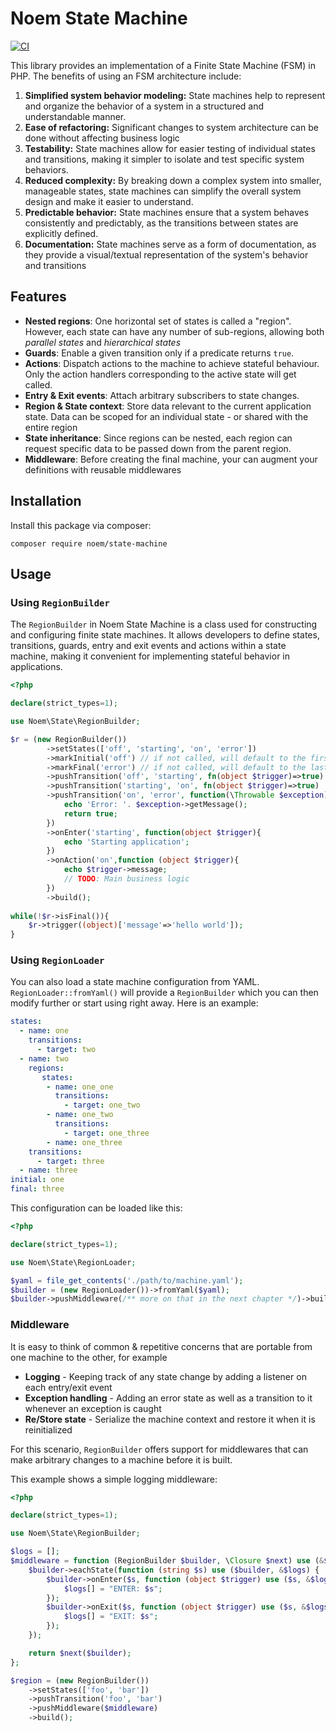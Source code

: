 # Noem State Machine

[![CI](https://github.com/NoemPHP/state-machine/actions/workflows/ci.yml/badge.svg)](https://github.com/NoemPHP/state-machine/actions/workflows/ci.yml)

This library provides an implementation of a Finite State Machine (FSM) in PHP.
The benefits of using an FSM architecture include:

1. **Simplified system behavior modeling:** State machines help to represent and organize the behavior of a system in a structured and understandable manner.
2. **Ease of refactoring:** Significant changes to system architecture can be done without affecting business logic
3. **Testability:** State machines allow for easier testing of individual states and transitions, making it simpler to isolate and test specific system behaviors.
4. **Reduced complexity:** By breaking down a complex system into smaller, manageable states, state machines can simplify the overall system design and make it easier to understand. 
5. **Predictable behavior:** State machines ensure that a system behaves consistently and predictably, as the transitions between states are explicitly defined. 
6. **Documentation:** State machines serve as a form of documentation, as they provide a visual/textual representation of the system's behavior and transitions

## Features

* **Nested regions**: One horizontal set of states is called a "region". However, each state can have any number of sub-regions, allowing both *parallel states* and *hierarchical states*
* **Guards**: Enable a given transition only if a predicate returns `true`.
* **Actions**: Dispatch actions to the machine to achieve stateful behaviour. Only the action handlers corresponding to
  the active state will get called.
* **Entry & Exit events**: Attach arbitrary subscribers to state changes.
* **Region & State context**: Store data relevant to the current application state. Data can be scoped for an individual state - or shared with the entire region
* **State inheritance**: Since regions can be nested, each region can request specific data to be passed down from the parent region.
* **Middleware**: Before creating the final machine, your can augment your definitions with reusable middlewares

## Installation

Install this package via composer:

`composer require noem/state-machine`

## Usage

### Using `RegionBuilder`

The `RegionBuilder` in Noem State Machine is a class used for constructing and configuring finite state machines. 
It allows developers to define states, transitions, guards, entry and exit events and actions 
within a state machine, making it convenient for implementing stateful behavior in applications.

```php
<?php

declare(strict_types=1);

use Noem\State\RegionBuilder;

$r = (new RegionBuilder())
        ->setStates(['off', 'starting', 'on', 'error'])
        ->markInitial('off') // if not called, will default to the first entry
        ->markFinal('error') // if not called, will default to the last entry
        ->pushTransition('off', 'starting', fn(object $trigger)=>true)
        ->pushTransition('starting', 'on', fn(object $trigger)=>true)
        ->pushTransition('on', 'error', function(\Throwable $exception){
            echo 'Error: '. $exception->getMessage();
            return true;
        })
        ->onEnter('starting', function(object $trigger){
            echo 'Starting application';
        })
        ->onAction('on',function (object $trigger){
            echo $trigger->message;
            // TODO: Main business logic
        })
        ->build();
            
while(!$r->isFinal()){
    $r->trigger((object)['message'=>'hello world']);
}
```
### Using `RegionLoader`

You can also load a state machine configuration from YAML. `RegionLoader::fromYaml()` will provide
a `RegionBuilder` which you can then modify further or start using right away.
Here is an example:

```yaml
states:
  - name: one
    transitions:
      - target: two
  - name: two
    regions:
       states:
        - name: one_one
          transitions:
            - target: one_two
        - name: one_two
          transitions:
            - target: one_three
        - name: one_three
    transitions:
      - target: three
  - name: three
initial: one
final: three
```

This configuration can be loaded like this:

```php
<?php

declare(strict_types=1);

use Noem\State\RegionLoader;

$yaml = file_get_contents('./path/to/machine.yaml');
$builder = (new RegionLoader())->fromYaml($yaml);
$builder->pushMiddleware(/** more on that in the next chapter */)->build();

```

### Middleware

It is easy to think of common & repetitive concerns that are portable from one machine to the other, for example
* **Logging** - Keeping track of any state change by adding a listener on each entry/exit event
* **Exception handling** - Adding an error state as well as a transition to it whenever an exception is caught
* **Re/Store state** - Serialize the machine context and restore it when it is reinitialized

For this scenario, `RegionBuilder` offers support for middlewares that can make arbitrary changes
to a machine before it is built.

This example shows a simple logging middleware:

```php
<?php

declare(strict_types=1);

use Noem\State\RegionBuilder;

$logs = [];
$middleware = function (RegionBuilder $builder, \Closure $next) use (&$logs) {
    $builder->eachState(function (string $s) use ($builder, &$logs) {
        $builder->onEnter($s, function (object $trigger) use ($s, &$logs) {
            $logs[] = "ENTER: $s";
        });
        $builder->onExit($s, function (object $trigger) use ($s, &$logs) {
            $logs[] = "EXIT: $s";
        });
    });

    return $next($builder);
};

$region = (new RegionBuilder())
    ->setStates(['foo', 'bar'])
    ->pushTransition('foo', 'bar')
    ->pushMiddleware($middleware)
    ->build();
```
